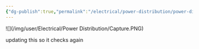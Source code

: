 ```yaml
---
{"dg-publish":true,"permalink":"/electrical/power-distribution/power-distribution-home/"}
---
```


![](/img/user/Electrical/Power Distribution/Capture.PNG)

updating this so it checks again